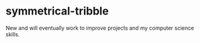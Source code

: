 # symmetrical-tribble
New and will eventually work to improve projects and my computer science skills.
